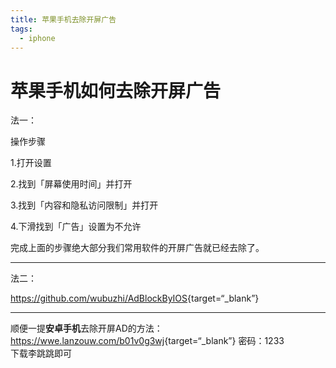 ```yaml
---
title: 苹果手机去除开屏广告
tags:
  - iphone
---
```


# 苹果手机如何去除开屏广告
法一：  

操作步骤

1.打开设置

2.找到「屏幕使用时间」并打开

3.找到「内容和隐私访问限制」并打开

4.下滑找到「广告」设置为不允许

完成上面的步骤绝大部分我们常用软件的开屏广告就已经去除了。
***

法二：  

<https://github.com/wubuzhi/AdBlockByIOS>{target=“_blank”}

***

顺便一提**安卓手机**去除开屏AD的方法：<https://wwe.lanzouw.com/b01v0g3wj>{target=“_blank”}  密码：1233  
下载李跳跳即可